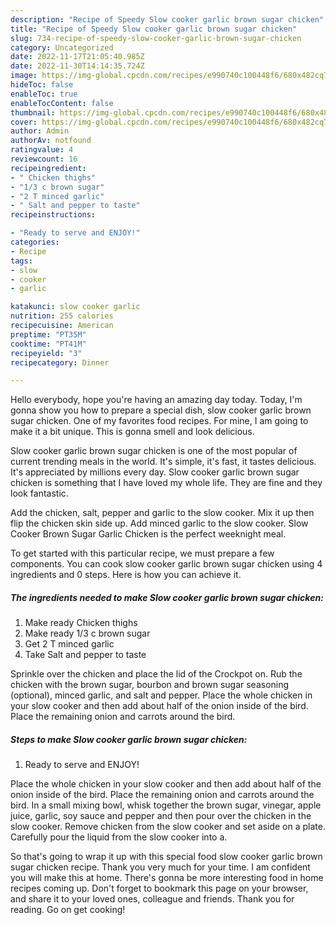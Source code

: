 ```yaml
---
description: "Recipe of Speedy Slow cooker garlic brown sugar chicken"
title: "Recipe of Speedy Slow cooker garlic brown sugar chicken"
slug: 734-recipe-of-speedy-slow-cooker-garlic-brown-sugar-chicken
category: Uncategorized
date: 2022-11-17T21:05:40.985Z
date: 2022-11-30T14:14:35.724Z
image: https://img-global.cpcdn.com/recipes/e990740c100448f6/680x482cq70/slow-cooker-garlic-brown-sugar-chicken-recipe-main-photo.jpg
hideToc: false
enableToc: true
enableTocContent: false
thumbnail: https://img-global.cpcdn.com/recipes/e990740c100448f6/680x482cq70/slow-cooker-garlic-brown-sugar-chicken-recipe-main-photo.jpg
cover: https://img-global.cpcdn.com/recipes/e990740c100448f6/680x482cq70/slow-cooker-garlic-brown-sugar-chicken-recipe-main-photo.jpg
author: Admin
authorAv: notfound
ratingvalue: 4
reviewcount: 16
recipeingredient:
- " Chicken thighs"
- "1/3 c brown sugar"
- "2 T minced garlic"
- " Salt and pepper to taste"
recipeinstructions:

- "Ready to serve and ENJOY!"
categories:
- Recipe
tags:
- slow
- cooker
- garlic

katakunci: slow cooker garlic 
nutrition: 255 calories
recipecuisine: American
preptime: "PT35M"
cooktime: "PT41M"
recipeyield: "3"
recipecategory: Dinner

---
```



Hello everybody, hope you're having an amazing day today. Today, I'm gonna show you how to prepare a special dish, slow cooker garlic brown sugar chicken. One of my favorites food recipes. For mine, I am going to make it a bit unique. This is gonna smell and look delicious.

Slow cooker garlic brown sugar chicken is one of the most popular of current trending meals in the world. It's simple, it's fast, it tastes delicious. It's appreciated by millions every day. Slow cooker garlic brown sugar chicken is something that I have loved my whole life. They are fine and they look fantastic.

Add the chicken, salt, pepper and garlic to the slow cooker. Mix it up then flip the chicken skin side up. Add minced garlic to the slow cooker. Slow Cooker Brown Sugar Garlic Chicken is the perfect weeknight meal.


To get started with this particular recipe, we must prepare a few components. You can cook slow cooker garlic brown sugar chicken using 4 ingredients and 0 steps. Here is how you can achieve it.

<!--inarticleads1-->

##### The ingredients needed to make Slow cooker garlic brown sugar chicken:

1. Make ready  Chicken thighs
1. Make ready 1/3 c brown sugar
1. Get 2 T minced garlic
1. Take  Salt and pepper to taste


Sprinkle over the chicken and place the lid of the Crockpot on. Rub the chicken with the brown sugar, bourbon and brown sugar seasoning (optional), minced garlic, and salt and pepper. Place the whole chicken in your slow cooker and then add about half of the onion inside of the bird. Place the remaining onion and carrots around the bird. 

<!--inarticleads2-->

##### Steps to make Slow cooker garlic brown sugar chicken:


1. Ready to serve and ENJOY!

Place the whole chicken in your slow cooker and then add about half of the onion inside of the bird. Place the remaining onion and carrots around the bird. In a small mixing bowl, whisk together the brown sugar, vinegar, apple juice, garlic, soy sauce and pepper and then pour over the chicken in the slow cooker. Remove chicken from the slow cooker and set aside on a plate. Carefully pour the liquid from the slow cooker into a. 

So that's going to wrap it up with this special food slow cooker garlic brown sugar chicken recipe. Thank you very much for your time. I am confident you will make this at home. There's gonna be more interesting food in home recipes coming up. Don't forget to bookmark this page on your browser, and share it to your loved ones, colleague and friends. Thank you for reading. Go on get cooking!
